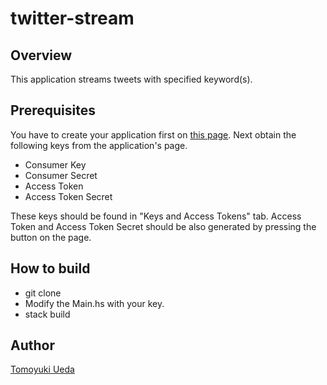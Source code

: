twitter-stream
===============

## Overview

This application streams tweets with specified keyword(s).

## Prerequisites

You have to create your application first on [this page](https://apps.twitter.com/app/new).
Next obtain the following keys from the application's page.

- Consumer Key
- Consumer Secret
- Access Token
- Access Token Secret

These keys should be found in "Keys and Access Tokens" tab. Access Token and Access Token Secret
should be also generated by pressing the button on the page.

## How to build

- git clone
- Modify the Main.hs with your key.
- stack build

## Author

[Tomoyuki Ueda](https://github.com/formalism)

